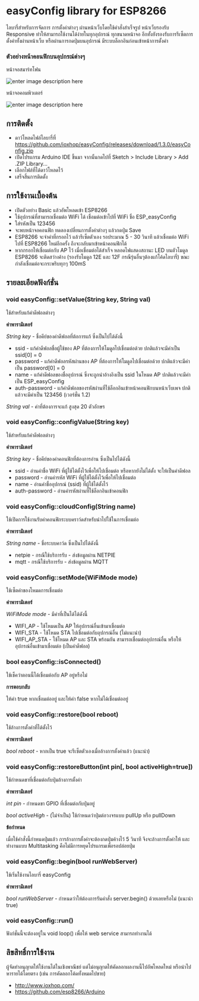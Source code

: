 # easyConfig library for ESP8266
ไลบารี่สำหรับการจัดการ การตั้งค่าต่างๆ ผ่านหน้าเว็บโดยใช้คำสั่งสำเร็จรูป หน้าเว็บรองรับ Responsive ทำให้สามารถใช้งานได้ง่ายในทุกอุปกรณ์ ทุกขนาดหน้าจอ อีกทั้งยังรองรับการรีเซ็ตการตั้งค่าทั้งผ่านหน้าเว็บ หรือผ่านการกดปุ่มบนอุปกรณ์ มีระบบล็อกอินก่อนเข้าหน้าการตั้งค่า

### ตัวอย่างหน้าคอนฟิกบนอุปกรณ์ต่างๆ
หน้าจอสมาร์ทโฟน

![enter image description here](http://a.lnwpic.com/o3q49n.jpg)


หน้าจอคอมพิวเตอร์

![enter image description here](http://a.lnwpic.com/bs1pkp.jpg)



## การติดตั้ง
 * ดาว์โหลดไฟล์ไลบารี่ที่ https://github.com/ioxhop/easyConfig/releases/download/1.3.0/easyConfig.zip
 * เปิดโปรแกรม Arduino IDE ขึ้นมา จากนั้นกดไปที่ Sketch > Include Library > Add .ZIP Library...
 * เลือกไฟล์ที่ได้ดาว์โหลดไว้
 * เสร็จสิ้นการติดตั้ง

## การใช้งานเบื้องต้น
 * เปิดตัวอย่าง Basic แล้วอัพโหลดเข้า ESP8266
 * ใช้อุปกรณ์ที่สามารถเชื่อมต่อ WiFi ได้ เชื่อมต่อเข้าไปที่ WiFi ชื่อ ESP_easyConfig
 * ใส่รหัสเป็น 123456
 * จะพบหน้าจอคอนฟิก ทดลองเปลี่ยนการตั้งค่าต่างๆ แล้วกดปุ่ม Save
 * ESP8266 จะจำค่าที่กรอกไว้ แล้วรีเซ็ตตัวเอง รอประมาณ 5 - 30 วินาที แล้วเชื่อมต่อ WiFi ไปที่ ESP8266 ใหม่อีกครั้ง ถึงจะกลับมาเข้าหน้าคอนฟิกได้
 * หากกรอกให้เชื่อมต่อกับ AP ไว้ เมื่อเชื่อมต่อได้สำเร็จ หลอดไฟแสดงสถานะ LED บนตัวโมดูล ESP8266 จะติดสว่างค้าง (รองรับโมดูล 12E และ 12F กรณีรุ่นอื่นๆต้องแก้โค้ดไลบารี่) ขณะกำลังเชื่อมต่อจะกระพริบทุกๆ 100mS

## รายละเอียดฟังก์ชั่น
### void easyConfig::setValue(String key, String val)
ใช้สำหรับแก้ค่าดีฟอลต่างๆ

**ค่าพารามิเตอร์**

*String key* - ชื่อคีย์ของค่าดีฟอลที่ต้อการแก้ ซึ่งเป็นไปได้ดังนี้
 * ssid - แก้ค่าดีฟอลชื่อผู้ใช้ของ AP ที่ต้องการให้โมดูลไปเชื่อมต่อด้วย ปกติแล้วจะมีค่าเป็น ssid[0] = 0
 * password - แก้ค่าดีฟอลรหัสผ่านของ AP ที่ต้องการให้โมดูลไปเชื่อมต่อด้วย ปกติแล้วจะมีค่าเป็น password[0] = 0
 * name - แก้ค่าดีฟอลของชื่ออุปกรณ์ ซึ่งจะถูกนำอ้างอิงเป็น ssid ในโหมด AP ปกติแล้วจะมีค่าเป็น ESP_easyConfig
 * auth-password - แก้ค่าดีฟอลของรหัสผ่านที่ใช้ล็อกอินเข้าหน้าคอนฟิกบนหน้าเว็บเพจ ปกติแล้วจะมีค่าเป็น 123456 (เวอร์ชั่น 1.2)

*String val* - ค่าที่ต้องการจะแก้ สูงสุด 20 ตัวอักษร

### void easyConfig::configValue(String key)
ใช้สำหรับแก้ค่าดีฟอลต่างๆ

**ค่าพารามิเตอร์**

*String key* - ชื่อคีย์ของค่าคอนฟิกที่ต้องการอ่าน ซึ่งเป็นไปได้ดังนี้
 * ssid - อ่านค่าชื่อ WiFi ที่ผู้ใช้ได้ตั้งไว้เพื่อให้ไปเชื่อมต่อ หรือหากยังไม่ได้ตั้ง จะให้เป็นค่าดีฟอล
 * password - อ่านค่ารหัส WiFi ที่ผู้ใช้ได้ตั้งไว้เพื่อให้ไปเชื่อมต่อ
 * name - อ่านค่าชื่ออุปกรณ์ (ssid) ที่ผู้ใช้ได้ตั้งไว้
 * auth-password - อ่านค่ารหัสผ่านที่ใช้ล็อกอินเข้าคอนฟิก

### void easyConfig::cloudConfig(String name)
ใช้เปิดการใช้งานรับค่าคอนฟิกระบบคราว์ดสำหรับนำไปใช้ในการเชื่อมต่อ

**ค่าพารามิเตอร์**

*String name* - ชื่อระบบคาว์ด ซึ่งเป็นไปได้ดังนี้
 * netpie - กรณีใช้บริการรับ - ส่งข้อมูลผ่าน NETPIE
 * mqtt - กรณีใช้บริการรับ - ส่งข้อมูลผ่าน MQTT
 
### void easyConfig::setMode(WiFiMode mode)
ใช้เซ็ตค่าของโหมดการเชื่อมต่อ


**ค่าพารามิเตอร์**

*WiFiMode mode* - มีค่าที่เป็นได้ได้ดังนี้
 * WIFI_AP - ใช้โหมดเป็น AP ให้อุปกรณ์อื่นเข้ามาเชื่อมต่อ
 * WIFI_STA - ใช้โหมด STA ไปเชื่อมต่อกับอุปกรณ์อื่น (ไม่แนะนำ)
 * WIFI_AP_STA  - ใช้โหมด AP และ STA พร้อมกัน สามารถเชื่อมต่ออุปกรณ์อื่น หรือให้อุปกรณ์อื่นเข้ามาเชื่อมต่อ (เป็นค่าดีฟอล)

### bool easyConfig::isConnected()
ใช้เช็คว่าตอนนี้ได้เชื่อมต่อกับ AP อยู่หรือไม่


**การตอบกลับ**

ให้ค่า true หากเชื่อมต่ออยู่ และให้ค่า false หากไม่ได้เชื่อมต่ออยู่

### void easyConfig::restore(bool reboot)
ใช้ล้างการตั้งค่าที่ได้ตั้งไว้

**ค่าพารามิเตอร์**

*bool reboot* - หากเป็น true จะรีเซ็ตตัวเองเมื่อล้างการตั้งค่าแล้ว (แนะนำ)

### void easyConfig::restoreButton(int pin[, bool activeHigh=true])
ใช้กำหนดขาที่เชื่อมต่อกับปุ่มล้างการตั้งค่า


**ค่าพารามิเตอร์**

*int pin* - กำหนดขา GPIO ที่เชื่อมต่อกับปุ่มอยู่

*bool activeHigh* - (ไม่จำเป็น) ใช้กำหนดว่าปุ่มต่อวงจรแบบ pullUp หรือ pullDown


**ข้อกำหนด**

เมื่อใช้คำสั่งนี้กำหนดปุ่มแล้ว การล้างการตั้งค่าจะต้องกดปุ่มค้างไว้ 5 วินาที จึงจะล้างการตั้งค่าให้ และทำงานแบบ Multitasking คือไม่มีการหยุดโปรแกรมเพื่อรอปล่อยปุ่ม

### void easyConfig::begin(bool runWebServer)
ใช้เริ่มใช้งานไลบารี่ easyConfig


**ค่าพารามิเตอร์**

*bool runWebServer* - กำหนดว่าให้ต้องการรันคำสั่ง server.begin() ด้วยเลยหรือไม่ (แนะนำ true)

### void easyConfig::run()
ฟังก์ชั่นนี้จะต้องอยู่ใน void loop() เพื่อให้ web service สามารถทำงานได้

## ลิขสิทธิ์การใช้งาน
ผู้จัดทำอนุญาตให้ใช้งานได้ในเชิงพาณีชย์ แต่ไม่อนุญาตให้คัดลอกผลงานนี้ไปอัพโหลดใหม่ หรือนำไปหารายได้โดยตรง (เช่น การคัดลอกโค้ดทั้งหมดไปขาย)
 * http://www.ioxhop.com/
 * https://github.com/esp8266/Arduino
